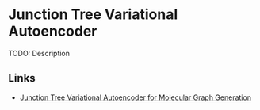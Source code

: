 # Junction Tree Variational Autoencoder

TODO: Description

## Links

* [Junction Tree Variational Autoencoder for Molecular Graph Generation](https://arxiv.org/abs/1802.04364) 

